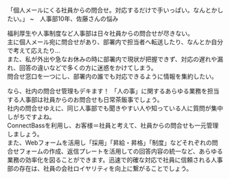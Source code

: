 「個人メールにくる社員からの問合せ。対応するだけで手いっぱい。なんとかしたい。」
~　人事部10年、佐藤さんの悩み

福利厚生や人事制度など人事部は日々社員からの問合せが尽きない。  
主に個人メール宛に問合せがあり、部署内で担当者へ転送したり、なんとか自分で考えて応えたり...  
また、私が外出や急なお休みの時に部署内で現状が把握できず、対応の遅れや漏れ、回答の違いなどで多くの方に迷惑をかけてしまう。  
問合せ窓口を一つにし、部署内の誰でも対応できるように情報を集約したい。

なら、社内の問合せ管理もデキます！
「人の事」に関するあらゆる業務を担当する人事部は社員からのお問合せも日常茶飯事でしょう。  
社内の問合せゆえに、同じ人事部でも聞きやすい人や知っている人に質問が集中しがちですよね。  
ConnectBassを利用し、お客様＝社員と考えて、社員からの問合せも一元管理しましょう。  
また、Webフォームを活用し「採用」「昇給・昇格」「制度」などそれぞれの問合せフォームの作成、返信プレートを活用しての回答内容の統一など、あらゆる業務の効率化を図ることができます。迅速で的確な対応で社員に信頼される人事部の存在は、社員の会社ロイヤリティを向上に繋がることでしょう。

